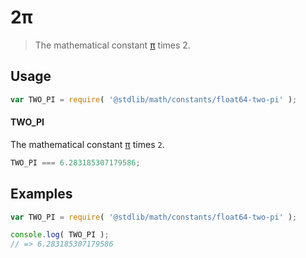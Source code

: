 # 2π

> The mathematical constant [π][pi] times 2.

<!-- <usage> -->

## Usage

``` javascript
var TWO_PI = require( '@stdlib/math/constants/float64-two-pi' );
```

#### TWO_PI

The mathematical constant [π][pi] times `2`.

``` javascript
TWO_PI === 6.283185307179586;
```

<!-- </usage> -->


<!-- <examples> -->

## Examples

<!-- TODO: better example -->

``` javascript
var TWO_PI = require( '@stdlib/math/constants/float64-two-pi' );

console.log( TWO_PI );
// => 6.283185307179586
```

<!-- </examples> -->


<!-- <links> -->

<!-- FIXME -->

[pi]: @stdlib/math/constants/float64-pi

<!-- </links> -->
